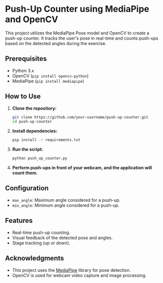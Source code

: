 # Push-Up Counter using MediaPipe and OpenCV

This project utilizes the MediaPipe Pose model and OpenCV to create a push-up counter. It tracks the user's pose in real-time and counts push-ups based on the detected angles during the exercise.

## Prerequisites

- Python 3.x
- OpenCV (`pip install opencv-python`)
- MediaPipe (`pip install mediapipe`)

## How to Use

1. **Clone the repository:**

   ```bash
   git clone https://github.com/your-username/push-up-counter.git
   cd push-up-counter
   ```

2. **Install dependencies:**

   ```bash
   pip install -r requirements.txt
   ```

3. **Run the script:**

   ```bash
   python push_up_counter.py
   ```

4. **Perform push-ups in front of your webcam, and the application will count them.**


## Configuration

- `max_angle`: Maximum angle considered for a push-up.
- `min_angle`: Minimum angle considered for a push-up.

## Features

- Real-time push-up counting.
- Visual feedback of the detected pose and angles.
- Stage tracking (up or down).

## Acknowledgments

- This project uses the [MediaPipe](https://github.com/google/mediapipe) library for pose detection.
- OpenCV is used for webcam video capture and image processing.

